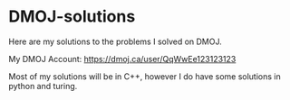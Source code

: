 # DMOJ-solutions
Here are my solutions to the problems I solved on DMOJ. 

My DMOJ Account: https://dmoj.ca/user/QqWwEe123123123


Most of my solutions will be in C++, however I do have some solutions in python and turing.
